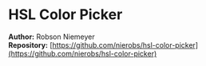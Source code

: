 # HSL Color Picker 

**Author:** Robson Niemeyer  
**Repository:** [https://github.com/nierobs/hsl-color-picker](https://github.com/nierobs/hsl-color-picker)
